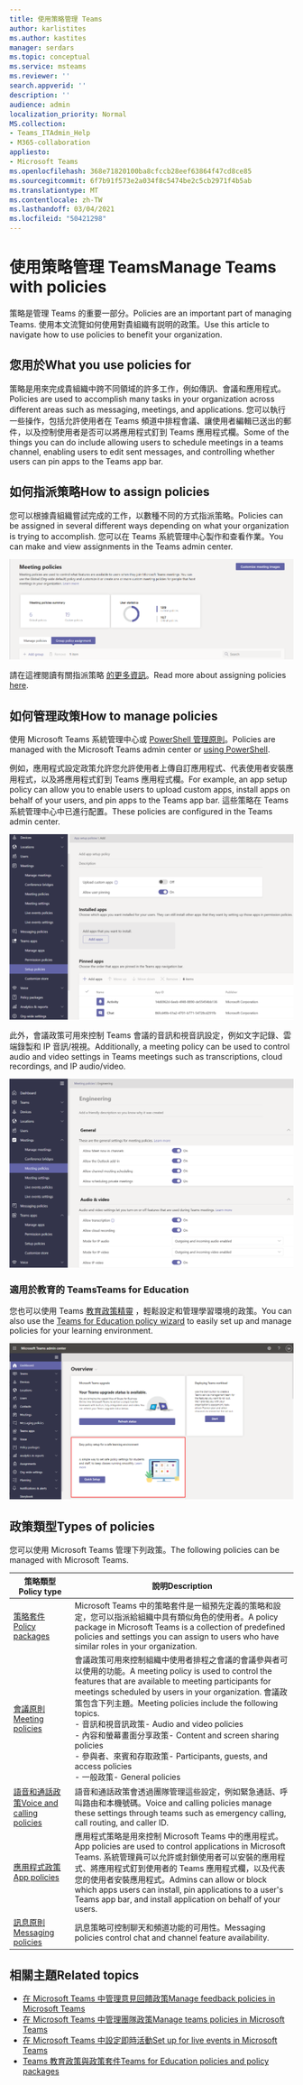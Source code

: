 ```yaml
---
title: 使用策略管理 Teams
author: karlistites
ms.author: kastites
manager: serdars
ms.topic: conceptual
ms.service: msteams
ms.reviewer: ''
search.appverid: ''
description: ''
audience: admin
localization_priority: Normal
MS.collection:
- Teams_ITAdmin_Help
- M365-collaboration
appliesto:
- Microsoft Teams
ms.openlocfilehash: 368e71820100ba8cfccb28eef63864f47cd8ce85
ms.sourcegitcommit: 6f7b91f573e2a034f8c5474be2c5cb2971f4b5ab
ms.translationtype: MT
ms.contentlocale: zh-TW
ms.lasthandoff: 03/04/2021
ms.locfileid: "50421298"
---
```

# <a name="manage-teams-with-policies"></a><span data-ttu-id="d6344-102">使用策略管理 Teams</span><span class="sxs-lookup"><span data-stu-id="d6344-102">Manage Teams with policies</span></span>

<span data-ttu-id="d6344-103">策略是管理 Teams 的重要一部分。</span><span class="sxs-lookup"><span data-stu-id="d6344-103">Policies are an important part of managing Teams.</span></span> <span data-ttu-id="d6344-104">使用本文流覽如何使用對貴組織有説明的政策。</span><span class="sxs-lookup"><span data-stu-id="d6344-104">Use this article to navigate how to use policies to benefit your organization.</span></span>

## <a name="what-you-use-policies-for"></a><span data-ttu-id="d6344-105">您用於</span><span class="sxs-lookup"><span data-stu-id="d6344-105">What you use policies for</span></span>

<span data-ttu-id="d6344-106">策略是用來完成貴組織中跨不同領域的許多工作，例如傳訊、會議和應用程式。</span><span class="sxs-lookup"><span data-stu-id="d6344-106">Policies are used to accomplish many tasks in your organization across different areas such as messaging, meetings, and applications.</span></span> <span data-ttu-id="d6344-107">您可以執行一些操作，包括允許使用者在 Teams 頻道中排程會議、讓使用者編輯已送出的郵件，以及控制使用者是否可以將應用程式釘到 Teams 應用程式欄。</span><span class="sxs-lookup"><span data-stu-id="d6344-107">Some of the things you can do include allowing users to schedule meetings in a teams channel, enabling users to edit sent messages, and controlling whether users can pin apps to the Teams app bar.</span></span>

## <a name="how-to-assign-policies"></a><span data-ttu-id="d6344-108">如何指派策略</span><span class="sxs-lookup"><span data-stu-id="d6344-108">How to assign policies</span></span>

<span data-ttu-id="d6344-109">您可以根據貴組織嘗試完成的工作，以數種不同的方式指派策略。</span><span class="sxs-lookup"><span data-stu-id="d6344-109">Policies can be assigned in several different ways depending on what your organization is trying to accomplish.</span></span> <span data-ttu-id="d6344-110">您可以在 Teams 系統管理中心製作和查看作業。</span><span class="sxs-lookup"><span data-stu-id="d6344-110">You can make and view assignments in the Teams admin center.</span></span>

![群組原則指派的螢幕擷取畫面。](media/group-policy-assignment.png)

<span data-ttu-id="d6344-112">請在這裡閱讀有關指派策略 [的更多資訊](assign-policies.md)。</span><span class="sxs-lookup"><span data-stu-id="d6344-112">Read more about assigning policies [here](assign-policies.md).</span></span>

## <a name="how-to-manage-policies"></a><span data-ttu-id="d6344-113">如何管理政策</span><span class="sxs-lookup"><span data-stu-id="d6344-113">How to manage policies</span></span>

<span data-ttu-id="d6344-114">使用 Microsoft Teams 系統管理中心或 [PowerShell 管理原則](https://docs.microsoft.com/microsoftteams/teams-powershell-managing-teams#manage-policies-via-powershell)。</span><span class="sxs-lookup"><span data-stu-id="d6344-114">Policies are managed with the Microsoft Teams admin center or [using PowerShell](https://docs.microsoft.com/microsoftteams/teams-powershell-managing-teams#manage-policies-via-powershell).</span></span>

<span data-ttu-id="d6344-115">例如，應用程式設定政策允許您允許使用者上傳自訂應用程式、代表使用者安裝應用程式，以及將應用程式釘到 Teams 應用程式欄。</span><span class="sxs-lookup"><span data-stu-id="d6344-115">For example, an app setup policy can allow you to enable users to upload custom apps, install apps on behalf of your users, and pin apps to the Teams app bar.</span></span> <span data-ttu-id="d6344-116">這些策略在 Teams 系統管理中心中已進行配置。</span><span class="sxs-lookup"><span data-stu-id="d6344-116">These policies are configured in the Teams admin center.</span></span>

![應用程式設定策略的螢幕擷取畫面。](media/app-setup-policy.png)

<span data-ttu-id="d6344-118">此外，會議政策可用來控制 Teams 會議的音訊和視音訊設定，例如文字記錄、雲端錄製和 IP 音訊/視視。</span><span class="sxs-lookup"><span data-stu-id="d6344-118">Additionally, a meeting policy can be used to control audio and video settings in Teams meetings such as transcriptions, cloud recordings, and IP audio/video.</span></span>

![會議策略的螢幕擷取畫面。](media/engineering-meeting-policy.png)

### <a name="teams-for-education"></a><span data-ttu-id="d6344-120">適用於教育的 Teams</span><span class="sxs-lookup"><span data-stu-id="d6344-120">Teams for Education</span></span>

<span data-ttu-id="d6344-121">您也可以使用 Teams [教育政策精靈](easy-policy-setup-edu.md) ，輕鬆設定和管理學習環境的政策。</span><span class="sxs-lookup"><span data-stu-id="d6344-121">You can also use the [Teams for Education policy wizard](easy-policy-setup-edu.md) to easily set up and manage policies for your learning environment.</span></span>

![Teams 教育政策精靈的螢幕擷取畫面。](media/easy-policy-setup-quick-setup.png)

## <a name="types-of-policies"></a><span data-ttu-id="d6344-123">政策類型</span><span class="sxs-lookup"><span data-stu-id="d6344-123">Types of policies</span></span>

<span data-ttu-id="d6344-124">您可以使用 Microsoft Teams 管理下列政策。</span><span class="sxs-lookup"><span data-stu-id="d6344-124">The following policies can be managed with Microsoft Teams.</span></span>

<span data-ttu-id="d6344-125">策略類型</span><span class="sxs-lookup"><span data-stu-id="d6344-125">Policy type</span></span> | <span data-ttu-id="d6344-126">說明</span><span class="sxs-lookup"><span data-stu-id="d6344-126">Description</span></span>
------------|------------
[<span data-ttu-id="d6344-127">策略套件</span><span class="sxs-lookup"><span data-stu-id="d6344-127">Policy packages</span></span>](manage-policy-packages.md) | <span data-ttu-id="d6344-128">Microsoft Teams 中的策略套件是一組預先定義的策略和設定，您可以指派給組織中具有類似角色的使用者。</span><span class="sxs-lookup"><span data-stu-id="d6344-128">A policy package in Microsoft Teams is a collection of predefined policies and settings you can assign to users who have similar roles in your organization.</span></span>
[<span data-ttu-id="d6344-129">會議原則</span><span class="sxs-lookup"><span data-stu-id="d6344-129">Meeting policies</span></span>](meeting-policies-in-teams.md) | <span data-ttu-id="d6344-130">會議政策可用來控制組織中使用者排程之會議的會議參與者可以使用的功能。</span><span class="sxs-lookup"><span data-stu-id="d6344-130">A meeting policy is used to control the features that are available to meeting participants for meetings scheduled by users in your organization.</span></span> <span data-ttu-id="d6344-131">會議政策包含下列主題。</span><span class="sxs-lookup"><span data-stu-id="d6344-131">Meeting policies include the following topics.</span></span><br> <span data-ttu-id="d6344-132">- 音訊和視音訊政策</span><span class="sxs-lookup"><span data-stu-id="d6344-132">- Audio and video policies</span></span><br> <span data-ttu-id="d6344-133">- 內容和螢幕畫面分享政策</span><span class="sxs-lookup"><span data-stu-id="d6344-133">- Content and screen sharing policies</span></span><br> <span data-ttu-id="d6344-134">- 參與者、來賓和存取政策</span><span class="sxs-lookup"><span data-stu-id="d6344-134">- Participants, guests, and access policies</span></span><br> <span data-ttu-id="d6344-135">- 一般政策</span><span class="sxs-lookup"><span data-stu-id="d6344-135">- General policies</span></span>
[<span data-ttu-id="d6344-136">語音和通話政策</span><span class="sxs-lookup"><span data-stu-id="d6344-136">Voice and calling policies</span></span>](voice-and-calling-policies.md)| <span data-ttu-id="d6344-137">語音和通話政策會透過團隊管理這些設定，例如緊急通話、呼叫路由和本機號碼。</span><span class="sxs-lookup"><span data-stu-id="d6344-137">Voice and calling policies manage these settings through teams such as emergency calling, call routing, and caller ID.</span></span>
[<span data-ttu-id="d6344-138">應用程式政策</span><span class="sxs-lookup"><span data-stu-id="d6344-138">App policies</span></span>](app-policies.md)| <span data-ttu-id="d6344-139">應用程式策略是用來控制 Microsoft Teams 中的應用程式。</span><span class="sxs-lookup"><span data-stu-id="d6344-139">App policies are used to control applications in Microsoft Teams.</span></span> <span data-ttu-id="d6344-140">系統管理員可以允許或封鎖使用者可以安裝的應用程式、將應用程式釘到使用者的 Teams 應用程式欄，以及代表您的使用者安裝應用程式。</span><span class="sxs-lookup"><span data-stu-id="d6344-140">Admins can allow or block which apps users can install, pin applications to a user's Teams app bar, and install application on behalf of your users.</span></span>
[<span data-ttu-id="d6344-141">訊息原則</span><span class="sxs-lookup"><span data-stu-id="d6344-141">Messaging policies</span></span>](messaging-policies-in-teams.md)| <span data-ttu-id="d6344-142">訊息策略可控制聊天和頻道功能的可用性。</span><span class="sxs-lookup"><span data-stu-id="d6344-142">Messaging policies control chat and channel feature availability.</span></span>

## <a name="related-topics"></a><span data-ttu-id="d6344-143">相關主題</span><span class="sxs-lookup"><span data-stu-id="d6344-143">Related topics</span></span>

* [<span data-ttu-id="d6344-144">在 Microsoft Teams 中管理意見回饋政策</span><span class="sxs-lookup"><span data-stu-id="d6344-144">Manage feedback policies in Microsoft Teams</span></span>](manage-feedback-policies-in-teams.md)
* [<span data-ttu-id="d6344-145">在 Microsoft Teams 中管理團隊政策</span><span class="sxs-lookup"><span data-stu-id="d6344-145">Manage teams policies in Microsoft Teams</span></span>](teams-policies.md)
* [<span data-ttu-id="d6344-146">在 Microsoft Teams 中設定即時活動</span><span class="sxs-lookup"><span data-stu-id="d6344-146">Set up for live events in Microsoft Teams</span></span>](teams-live-events/set-up-for-teams-live-events.md)
* [<span data-ttu-id="d6344-147">Teams 教育政策與政策套件</span><span class="sxs-lookup"><span data-stu-id="d6344-147">Teams for Education policies and policy packages</span></span>](policy-packages-edu.md)
